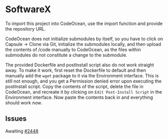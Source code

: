 # SoftwareX

To import this project into CodeOcean, use the import function and provide the repository URL.

CodeOcean does not initialize submodules by itself, so you have to click on Capsule -> Clone via Git, initialize the submodules locally, and then upload the contents of /code manually to CodeOcean, as the files within submodules do not constitute a change to the submodule.

The provided Dockerfile and postInstall script also do not work straight away. To make it work, first reset the Dockerfile to default and then manually add the `wget` package to it via the Environment interface. This is still not enough, and you get a Permission denied error upon executing the postInstall script. Copy the contents of the script, delete the file in CodeOcean, and recreate it by clicking on `Edit Post-Install Script` in the Environment interface. Now paste the contents back in and everything should work now.

## Issues

Awaiting [#2448](https://github.com/dotnet/BenchmarkDotNet/issues/2448)